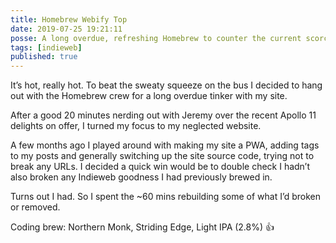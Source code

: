 ```yaml
---
title: Homebrew Webify Top
date: 2019-07-25 19:21:11
posse: A long overdue, refreshing Homebrew to counter the current scorching heat
tags: [indieweb]
published: true
---
```


It’s hot, really hot. To beat the sweaty squeeze on the bus I decided to hang out with the Homebrew crew for a long overdue tinker with my site.

After a good 20 minutes nerding out with Jeremy over the recent Apollo 11 delights on offer, I turned my focus to my neglected website.

A few months ago I played around with making my site a PWA, adding tags to my posts and generally switching up the site source code, trying not to break any URLs. I decided a quick win would be to double check I hadn’t also broken any Indieweb goodness I had previously brewed in.

Turns out I had. So I spent the ~60 mins rebuilding some of what I’d broken or removed.

Coding brew: Northern Monk, Striding Edge, Light IPA (2.8%) 👍️
